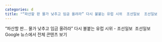 ```yaml
---
categories: d
title: "“파산할 판 물가 낮추고 임금 올려라” 다시 불붙는 유럽 시위  조선일보  조선일보"
---
```

“파산할 판... 물가 낮추고 임금 올려라” 다시 불붙는 유럽 시위 - 조선일보&nbsp;&nbsp;조선일보Google 뉴스에서 전체 콘텐츠 보기